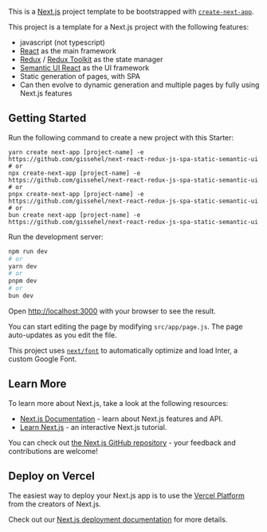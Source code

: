 This is a [Next.js](https://nextjs.org/) project template to be bootstrapped with [`create-next-app`](https://github.com/vercel/next.js/tree/canary/packages/create-next-app).

This project is a template for a Next.js project with the following features:
- javascript (not typescript)
- [React](https://reactjs.org/) as the main framework
- [Redux](https://redux.js.org/) / [Redux Toolkit](https://redux-toolkit.js.org/) as the state manager
- [Semantic UI React](https://react.semantic-ui.com/) as the UI framework
- Static generation of pages, with SPA
- Can then evolve to dynamic generation and multiple pages by fully using Next.js features

## Getting Started

Run the following command to create a new project with this Starter:

```
yarn create next-app [project-name] -e https://github.com/gissehel/next-react-redux-js-spa-static-semantic-ui
# or
npx create-next-app [project-name] -e https://github.com/gissehel/next-react-redux-js-spa-static-semantic-ui
# or 
pnpx create-next-app [project-name] -e https://github.com/gissehel/next-react-redux-js-spa-static-semantic-ui
# or
bun create next-app [project-name] -e https://github.com/gissehel/next-react-redux-js-spa-static-semantic-ui
```

Run the development server:

```bash
npm run dev
# or
yarn dev
# or
pnpm dev
# or
bun dev
```

Open [http://localhost:3000](http://localhost:3000) with your browser to see the result.

You can start editing the page by modifying `src/app/page.js`. The page auto-updates as you edit the file.

This project uses [`next/font`](https://nextjs.org/docs/basic-features/font-optimization) to automatically optimize and load Inter, a custom Google Font.

## Learn More

To learn more about Next.js, take a look at the following resources:

- [Next.js Documentation](https://nextjs.org/docs) - learn about Next.js features and API.
- [Learn Next.js](https://nextjs.org/learn) - an interactive Next.js tutorial.

You can check out [the Next.js GitHub repository](https://github.com/vercel/next.js/) - your feedback and contributions are welcome!

## Deploy on Vercel

The easiest way to deploy your Next.js app is to use the [Vercel Platform](https://vercel.com/new?utm_medium=default-template&filter=next.js&utm_source=create-next-app&utm_campaign=create-next-app-readme) from the creators of Next.js.

Check out our [Next.js deployment documentation](https://nextjs.org/docs/deployment) for more details.
